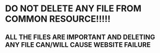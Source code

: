 # DO NOT DELETE ANY FILE FROM COMMON RESOURCE!!!!!
## ALL THE FILES ARE IMPORTANT AND DELETING ANY FILE CAN/WILL CAUSE WEBSITE FAILURE

